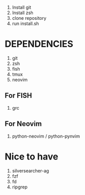 1. Install git
2. Install zsh
2. clone repository
3. run install.sh


# DEPENDENCIES

1. git
2. zsh
3. fish
4. tmux
5. neovim

## For FISH
1. grc

## For Neovim
1. python-neovim / python-pynvim


# Nice to have

1. silversearcher-ag
2. fzf
3. fd
4. ripgrep
